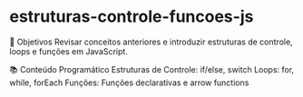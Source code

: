 # estruturas-controle-funcoes-js
🎯 Objetivos
Revisar conceitos anteriores e introduzir estruturas de controle, loops e funções em JavaScript.

📚 Conteúdo Programático
Estruturas de Controle: if/else, switch
Loops: for, while, forEach
Funções: Funções declarativas e arrow functions
